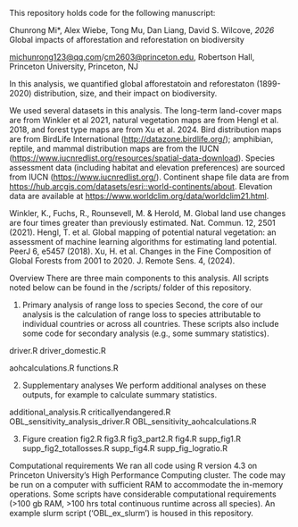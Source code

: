 This repository holds code for the following manuscript:


Chunrong Mi*, Alex Wiebe, Tong Mu, Dan Liang, David S. Wilcove, _2026_ Global impacts of afforestation and reforestation on biodiversity

michunrong123@qq.com/cm2603@princeton.edu, Robertson Hall, Princeton University, Princeton, NJ

In this analysis, we quantified global afforestatoin and reforestaton (1899-2020) distribution, size, and their impact on biodiversity.

We used several datasets in this analysis. The long-term land-cover maps are from Winkler et al 2021, 
natural vegetation maps are from Hengl et al. 2018, and forest type maps are from Xu et al. 2024. 
Bird distribution maps are from BirdLife International (http://datazone.birdlife.org/); 
amphibian, reptile, and mammal distribution maps are from the IUCN (https://www.iucnredlist.org/resources/spatial-data-download). 
Species assessment data (including habitat and elevation preferences) are sourced from IUCN (https://www.iucnredlist.org/). 
Continent shape file data are from https://hub.arcgis.com/datasets/esri::world-continents/about. 
Elevation data are available at https://www.worldclim.org/data/worldclim21.html.

Winkler, K., Fuchs, R., Rounsevell, M. & Herold, M. Global land use changes are four times greater than previously estimated. Nat. Commun. 12, 2501 (2021).
Hengl, T. et al. Global mapping of potential natural vegetation: an assessment of machine learning algorithms for estimating land potential. PeerJ 6, e5457 (2018).
Xu, H. et al. Changes in the Fine Composition of Global Forests from 2001 to 2020. J. Remote Sens. 4, (2024).

Overview
There are three main components to this analysis. All scripts noted below can be found in the /scripts/ folder of this repository.

1. Primary analysis of range loss to species
Second, the core of our analysis is the calculation of range loss to species attributable to individual countries or across all countries. These scripts also include some code for secondary analysis (e.g., some summary statistics).

driver.R
driver_domestic.R

aohcalculations.R
functions.R

2. Supplementary analyses
We perform additional analyses on these outputs, for example to calculate summary statistics.

additional_analysis.R
criticallyendangered.R
OBL_sensitivity_analysis_driver.R
OBL_sensitivity_aohcalculations.R

3. Figure creation
fig2.R
fig3.R
fig3_part2.R
fig4.R
supp_fig1.R
supp_fig2_totallosses.R
supp_fig4.R
supp_fig_logratio.R

Computational requirements
We ran all code using R version 4.3 on Princeton University’s High Performance Computing cluster. The code may be run on a computer with sufficient RAM to accommodate the in-memory operations. Some scripts have considerable computational requirements (>100 gb RAM, >100 hrs total continuous runtime across all species). An example slurm script (‘OBL_ex_slurm’) is housed in this repository.
